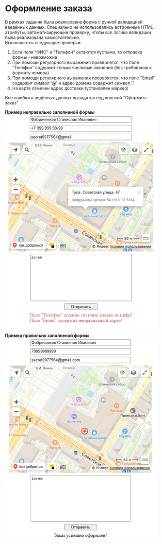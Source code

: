 # Оформление заказа

В рамках задания была реализована форма с ручной валидацией введённых данных. Специально не использовались встроенные HTML-атрибуты, автоматизирующие проверку, чтобы вся логика валидации была реализована самостоятельно.  
Выполняются следующие проверки:   
1. Если поля "ФИО" и "Телефон" остаются пустыми, то отправка формы - невозможна
2. При помощи регулярного выражения проверяется, что поле "Телефон" содержит только числовые значения (без требования к формату номера)
3. При помощи регулярного выражения проверяется, что поле "Email" содержит символ '@' и адрес домена содержит символ '.'    
4. На карте отмечен адрес доставки (установлен маркер)  

Все ошибки в ведённых данных выводятся под кнопкой "Оформить заказ"

**Пример неправильно заполненой формы**  
![alt text](/src/JS_task21.png)  

**Пример правильно заполненой формы**  
![alt text](/src/JS_task22.png)
